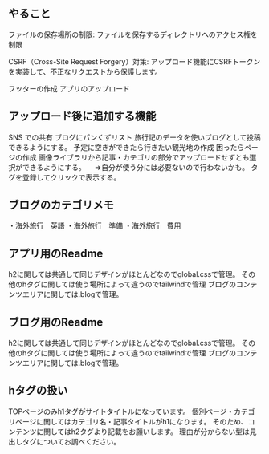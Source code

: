 ## やること

ファイルの保存場所の制限: ファイルを保存するディレクトリへのアクセス権を制限

CSRF（Cross-Site Request Forgery）対策: アップロード機能にCSRFトークンを実装して、不正なリクエストから保護します。

フッターの作成
アプリのアップロード

## アップロード後に追加する機能
SNS での共有
ブログにパンくずリスト
旅行記のデータを使いブログとして投稿できるようにする。
予定に空きができたら行きたい観光地の作成
困ったらページの作成
画像ライブラリから記事・カテゴリの部分でアップロードせずとも選択ができるようにする。
　⇒自分が使う分には必要ないので行わないかも。
タグを登録してクリックで表示する。

## ブログのカテゴリメモ
・海外旅行　英語
・海外旅行　準備
・海外旅行　費用

## アプリ用のReadme

h2に関しては共通して同じデザインがほとんどなのでglobal.cssで管理。
その他のhタグに関しては使う場所によって違うのでtailwindで管理
ブログのコンテンツエリアに関しては.blogで管理。





## ブログ用のReadme

h2に関しては共通して同じデザインがほとんどなのでglobal.cssで管理。
その他のhタグに関しては使う場所によって違うのでtailwindで管理
ブログのコンテンツエリアに関しては.blogで管理。

## hタグの扱い

TOPページのみh1タグがサイトタイトルになっています。
個別ページ・カテゴリページに関してはカテゴリ名・記事タイトルがh1になります。
そのため、コンテンツに関してはh2タグより記載をお願いします。
理由が分からない型は見出しタグについてお調べください。


